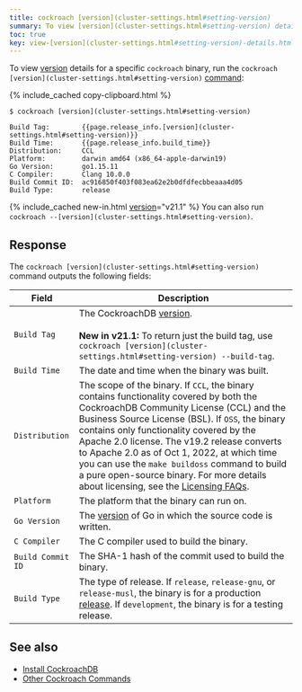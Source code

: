 ```yaml
---
title: cockroach [version](cluster-settings.html#setting-version)
summary: To view [version](cluster-settings.html#setting-version) details for a specific cockroach binary, run the cockroach [version](cluster-settings.html#setting-version) command.
toc: true
key: view-[version](cluster-settings.html#setting-version)-details.html
---
```


To view [version](cluster-settings.html#setting-version) details for a specific `cockroach` binary, run the `cockroach [version](cluster-settings.html#setting-version)` [command](cockroach-commands.html):

{% include_cached copy-clipboard.html %}
~~~ shell
$ cockroach [version](cluster-settings.html#setting-version)
~~~

~~~
Build Tag:        {{page.release_info.[version](cluster-settings.html#setting-version)}}
Build Time:       {{page.release_info.build_time}}
Distribution:     CCL
Platform:         darwin amd64 (x86_64-apple-darwin19)
Go Version:       go1.15.11
C Compiler:       Clang 10.0.0
Build Commit ID:  ac916850f403f083ea62e2b0dfdfecbbeaaa4d05
Build Type:       release
~~~

{% include_cached new-in.html [version](cluster-settings.html#setting-version)="v21.1" %} You can also run `cockroach --[version](cluster-settings.html#setting-version)`.

## Response

The `cockroach [version](cluster-settings.html#setting-version)` command outputs the following fields:

Field | Description
------|------------
`Build Tag` | The CockroachDB [version](cluster-settings.html#setting-version).<br><br>**New in v21.1:** To return just the build tag, use `cockroach [version](cluster-settings.html#setting-version) --build-tag`.
`Build Time` | The date and time when the binary was built.
`Distribution` | The scope of the binary. If `CCL`, the binary contains functionality covered by both the CockroachDB Community License (CCL) and the Business Source License (BSL). If `OSS`, the binary contains only functionality covered by the Apache 2.0 license. The v19.2 release converts to Apache 2.0 as of Oct 1, 2022, at which time you can use the `make buildoss` command to build a pure open-source binary. For more details about licensing, see the [Licensing FAQs](licensing-faqs.html).
`Platform` | The platform that the binary can run on.
`Go Version` | The [version](cluster-settings.html#setting-version) of Go in which the source code is written.
`C Compiler` | The C compiler used to build the binary.
`Build Commit ID` | The SHA-1 hash of the commit used to build the binary.
`Build Type` | The type of release. If `release`, `release-gnu`, or `release-musl`, the binary is for a production [release](../releases/). If `development`, the binary is for a testing release.

## See also

- [Install CockroachDB](install-cockroachdb.html)
- [Other Cockroach Commands](cockroach-commands.html)
